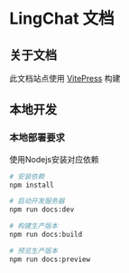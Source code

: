 # LingChat 文档

## 关于文档

此文档站点使用 [VitePress](https://vitepress.dev/) 构建
## 本地开发

### 本地部署要求
使用Nodejs安装对应依赖

```bash
# 安装依赖
npm install

# 启动开发服务器
npm run docs:dev

# 构建生产版本
npm run docs:build

# 预览生产版本
npm run docs:preview
```